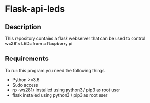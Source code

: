 # Flask-api-leds

## Description

This repository contains a flask webserver that can be used to control ws281x LEDs from a Raspberry pi

## Requirements

To run this program you need the following things
* Python >=3.6
* Sudo access
* rpi-ws281x installed using python3 / pip3 as root user
* flask installed using python3 / pip3 as root user




